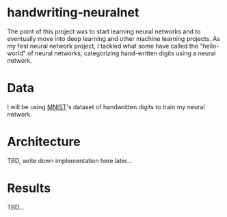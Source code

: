 # handwriting-neuralnet
The point of this project was to start learning neural networks and to eventually move into deep learning and other machine learning projects. As my first neural network project, I tackled what some have called the "hello-world" of neural networks; categorizing hand-written digits using a neural network.
# Data
I will be using [MNIST](http://yann.lecun.com/exdb/mnist/)'s dataset of handwritten digits to train my neural network.
# Architecture
TBD, write down implementation here later...
# Results
TBD...
